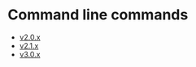 # Command line commands

* [v2.0.x](https://github.com/luc-github/ESP3D/wiki/Command-line-2_0)
* [v2.1.x](https://github.com/luc-github/ESP3D/wiki/Command-line-2_1)
* [v3.0.x](https://github.com/luc-github/ESP3D/wiki/Command-line-3_0)
